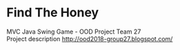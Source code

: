 # Find The Honey
MVC Java Swing Game - OOD Project Team 27<br />
Project description
http://ood2018-group27.blogspot.com/
